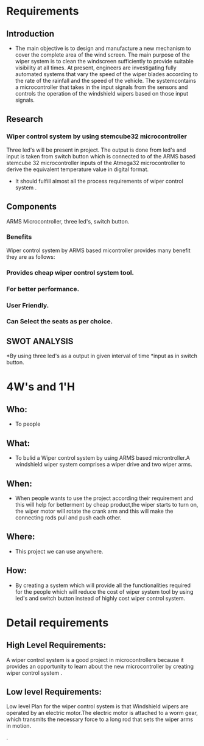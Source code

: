 
# Requirements
## Introduction
 * The main objective is to design and manufacture a new mechanism to cover the complete area of the wind screen.
The main purpose of the wiper system is to clean the windscreen sufficiently to provide suitable visibility at all times.
At present, engineers are investigating fully automated systems that vary the speed of the wiper blades according to the rate of the rainfall and the speed of the vehicle.
The systemcontains a microcontroller that takes in the input signals from the sensors and controls the operation of the windshield wipers based on those input signals.
## Research
### Wiper control system by using stemcube32 microcontroller
Three led's will be present in project. The output is done from led's and input is taken from switch button which is  connected to  of the ARMS based stemcube 32 microcontroller inputs of the Atmega32 microcontroller to derive the equivalent temperature value in digital format. 

* It should fulfill almost all the process requirements of wiper control system .	

## Components
ARMS Microcontroller, three led's, switch button.

### Benefits

Wiper control system by ARMS based micontroller  provides many benefit they are as follows:

### Provides cheap wiper control system tool.

### For better performance.

### User Friendly.

### Can Select the seats as per choice.


## SWOT ANALYSIS
*By using three led's as a output in given interval of time
*input as in switch button.


# 4W&#39;s and 1&#39;H

## Who:
* To people

## What:
* To bulid a Wiper control system by using ARMS based microntroller.A windshield wiper system comprises a wiper drive and two wiper arms.

## When:
* When people wants to use the project according their requirement  and this will help for betterment by cheap product,the wiper starts to turn on, the wiper motor will rotate the crank arm and this will make the connecting rods pull and push each other.
## Where:
* This project we can use anywhere.

## How:
* By creating a system which will provide all the functionalities required for the people which  will reduce the cost of wiper system tool by using led's and switch button instead of highly cost wiper control system.

# Detail requirements
## High Level Requirements: 
A wiper control system is a good project in microcontrollers because it provides an opportunity to learn about the new microcontroller by creating wiper control system . 
##  Low level Requirements:
Low level Plan for the wiper control system is that Windshield wipers are operated by an electric motor.The electric motor is attached to a worm gear, which transmits the necessary force to a long rod that sets the wiper arms in motion.



.
